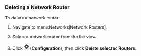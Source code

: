 ### Deleting a Network Router

To delete a network router:

1.  Navigate to menu:Networks\[Network Routers\].

2.  Select a network router from the list view.

3.  Click ![Configuration](/images/1847.png)(**Configuration**), then
    click **Delete selected Routers**.
